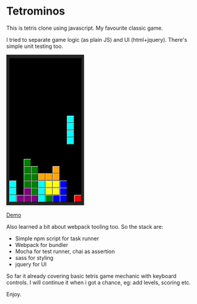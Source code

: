 # Tetrominos

This is tetris clone using javascript. My favourite classic game. 

I tried to separate game logic (as plain JS) and UI (html+jquery). There's simple unit testing too.

![Screenshot](screenshot.png)

[Demo](https://bayubayu.github.io/demo/tetrominos/)

Also learned a bit about webpack tooling too. So the stack are:

* Simple npm script for task runner
* Webpack for bundler
* Mocha for test runner, chai as assertion
* sass for styling
* jquery for UI

So far it already covering basic tetris game mechanic with keyboard controls. I will continue it when i got a chance, eg: add levels, scoring etc.


Enjoy.